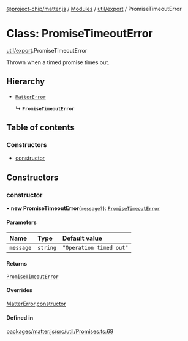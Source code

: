[@project-chip/matter.js](../README.md) / [Modules](../modules.md) / [util/export](../modules/util_export.md) / PromiseTimeoutError

# Class: PromiseTimeoutError

[util/export](../modules/util_export.md).PromiseTimeoutError

Thrown when a timed promise times out.

## Hierarchy

- [`MatterError`](common_export.MatterError.md)

  ↳ **`PromiseTimeoutError`**

## Table of contents

### Constructors

- [constructor](util_export.PromiseTimeoutError.md#constructor)

## Constructors

### constructor

• **new PromiseTimeoutError**(`message?`): [`PromiseTimeoutError`](util_export.PromiseTimeoutError.md)

#### Parameters

| Name | Type | Default value |
| :------ | :------ | :------ |
| `message` | `string` | `"Operation timed out"` |

#### Returns

[`PromiseTimeoutError`](util_export.PromiseTimeoutError.md)

#### Overrides

[MatterError](common_export.MatterError.md).[constructor](common_export.MatterError.md#constructor)

#### Defined in

[packages/matter.js/src/util/Promises.ts:69](https://github.com/project-chip/matter.js/blob/3adaded6/packages/matter.js/src/util/Promises.ts#L69)
